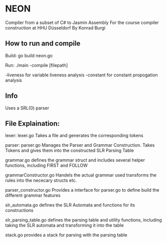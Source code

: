 # NEON
Compiler from a subset of C# to Jasmin Assembly
For the course compiler construction at HHU Düsseldorf
By Konrad Burgi


## How to run and compile
Build:
go build neon.go

Run:
./main -compile [filepath]

-liveness for variable liveness analysis
-constant for constant propogation analysis

## Info
Uses a SRL(0) parser

## File Explaination:
lexer:
lexer.go Takes a file and generates the corresponding tokens

parser:
parser.go Manages the Parser and Grammar Construction. Takes Tokens and gives them into the constructed SLR Parsing Table

grammar.go defines the grammar struct and includes several helper functions, including FIRST and FOLLOW

grammarConstructor.go Handels the actual grammar used transforms the rules into the nececary structs etc.

parser_constructor.go Provides a interface for parser.go to define build the different grammar features

slr_automata.go defines the SLR Automata and functions for its constructions

slr_parsing_table.go defines the parsing table and utility functions, including taking the SLR automata and transforming it into the table

stack.go provides a stack for parsing with the parsing table